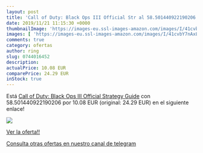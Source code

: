 ```yaml
---
layout: post
title: 'Call of Duty: Black Ops III Official Str al 58.501440922190206 % de descuento'
date: 2019/11/21 11:15:30 +0000
thumbnailImage: 'https://images-eu.ssl-images-amazon.com/images/I/41cvbY7nAxL._SL200_.jpg'
images: [ 'https://images-eu.ssl-images-amazon.com/images/I/41cvbY7nAxL._SL200_.jpg' ]
comments: true
category: ofertas
author: ring
slug: 0744016452
description:
actualPrice: 10.08 EUR
comparePrice: 24.29 EUR
inStock: true
---
```


Está [Call of Duty: Black Ops III Official Strategy Guide](https://www.amazon.com/dp/0744016452/?tag=redken08-20) con 58.501440922190206 por 10.08 EUR (original: 24.29 EUR) en el siguiente enlace!

[![](https://images-eu.ssl-images-amazon.com/images/I/41cvbY7nAxL._SL200_.jpg)](https://www.amazon.com/dp/0744016452/?tag=redken08-20)

[Ver la oferta!!](https://www.amazon.com/dp/0744016452/?tag=redken08-20)

[Consulta otras ofertas en nuestro canal de telegram](https://t.me/s/ofertas25)
